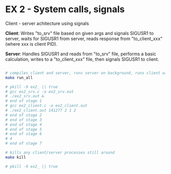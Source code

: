 # EX 2 - System calls, signals

Client - server achitecture using signals

__Client__: Writes "to_srv" file based on given args and signals SIGUSR1 to server, waits for SIGUSR1 from server, reads response from "to_client_xxx" (where xxx is client PID).

__Server__: Handles SIGUSR1 and reads from "to_srv" file, performs a basic calculation, writes to a "to_client_xxx" file, then signals SIGUSR1 to client.

```bash

# compiles client and server, runs server on background, runs client with basic 2 + 2 calculation
make run_all

# pkill -9 ex2_ || true
# gcc ex2_srv.c -o ex2_srv.out
# ./ex2_srv.out &
# end of stage 1
# gcc ex2_client.c -o ex2_client.out
# ./ex2_client.out 141277 2 1 2
# end of stage 2
# end of stage 3
# end of stage 4
# end of stage 5
# end of stage 6
# 4
# end of stage 7

# kills any client/server processes still around
make kill

# pkill -9 ex2_ || true
```